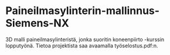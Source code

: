 # Paineilmasylinterin-mallinnus-Siemens-NX
3D malli paineilmasylinteristä, jonka suoritin koneenpiirto -kurssin lopputyönä. Tietoa projektista saa avaamalla työselostus.pdf:n.
